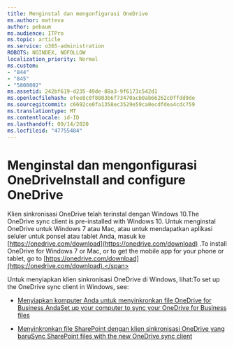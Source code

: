 ```yaml
---
title: Menginstal dan mengonfigurasi OneDrive
ms.author: matteva
author: pebaum
ms.audience: ITPro
ms.topic: article
ms.service: o365-administration
ROBOTS: NOINDEX, NOFOLLOW
localization_priority: Normal
ms.custom:
- "844"
- "845"
- "5800002"
ms.assetid: 242bf619-d235-49de-88a3-9f6173c542d1
ms.openlocfilehash: efee8c0f8803b6f73470acb0ab66262c0ffdd9de
ms.sourcegitcommit: c6692ce0fa1358ec3529e59ca0ecdfdea4cdc759
ms.translationtype: MT
ms.contentlocale: id-ID
ms.lasthandoff: 09/14/2020
ms.locfileid: "47755484"
---
```

# <a name="install-and-configure-onedrive"></a><span data-ttu-id="f09bd-102">Menginstal dan mengonfigurasi OneDrive</span><span class="sxs-lookup"><span data-stu-id="f09bd-102">Install and configure OneDrive</span></span>

<span data-ttu-id="f09bd-103">Klien sinkronisasi OneDrive telah terinstal dengan Windows 10.</span><span class="sxs-lookup"><span data-stu-id="f09bd-103">The OneDrive sync client is pre-installed with Windows 10.</span></span> <span data-ttu-id="f09bd-104">Untuk menginstal OneDrive untuk Windows 7 atau Mac, atau untuk mendapatkan aplikasi seluler untuk ponsel atau tablet Anda, masuk ke [https://onedrive.com/download](https://onedrive.com/download) .</span><span class="sxs-lookup"><span data-stu-id="f09bd-104">To install OneDrive for Windows 7 or Mac, or to get the mobile app for your phone or tablet, go to [https://onedrive.com/download](https://onedrive.com/download).</span></span>
  
<span data-ttu-id="f09bd-105">Untuk menyiapkan klien sinkronisasi OneDrive di Windows, lihat:</span><span class="sxs-lookup"><span data-stu-id="f09bd-105">To set up the OneDrive sync client in Windows, see:</span></span>
  
- [<span data-ttu-id="f09bd-106">Menyiapkan komputer Anda untuk menyinkronkan file OneDrive for Business Anda</span><span class="sxs-lookup"><span data-stu-id="f09bd-106">Set up your computer to sync your OneDrive for Business files</span></span>](https://go.microsoft.com/fwlink/?linkid=533375)

- [<span data-ttu-id="f09bd-107">Menyinkronkan file SharePoint dengan klien sinkronisasi OneDrive yang baru</span><span class="sxs-lookup"><span data-stu-id="f09bd-107">Sync SharePoint files with the new OneDrive sync client</span></span>](https://go.microsoft.com/fwlink/?linkid=871666)
